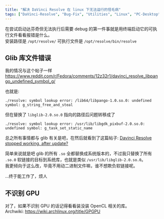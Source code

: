 ```yaml
---
title: "解决 DaVinci Resolve 在 linux 下无法运行的怪毛病"
tags: ["DaVinci-Resolve", "Bug-Fix", "Utilities", "Linux", "PC-Desktop"]
---
```


在尝试启动达芬奇但无法执行后需要 debug 的第一件事就是用终端启动它的可执行文件看看报错是什么。\
安装路径是 `/opt/resolve/` 可执行文件是 `/opt/resolve/bin/resolve`

## Glib 库文件错误

我的情况与这个帖子一样 <https://www.reddit.com/r/Fedora/comments/12z32r1/davinci_resolve_libpango_undefined_symbol_g/>

也就是:

```text
./resolve: symbol lookup error: /lib64/libpango-1.0.so.0: undefined symbol: g_string_free_and_steal
```

但在替换了 `libglib-2.0.so.0` 指向的路径后问题转移成了

```text
./resolve: symbol lookup error: /usr/lib/libgdk_pixbuf-2.0.so.0: undefined symbol: g_task_set_static_name
```

总之所有事情都与 glib 有关是吧，在然后就看到了这篇帖子: [Davinci Resolve stopped working, after update?](https://discuss.getsol.us/d/9386-davinci-resolve-stopped-working-after-update)

简单来说就是吧 glib 的所有 `.so` 全都替换成系统版本的，不过我只替换了所有 `.so.0` 软链接的目标到系统库，也就是类似 `/usr/lib/libglib-2.0.so.0`。\
我更倾向于这么改，毕竟不用动二进制文件嘛，谁不想欺负软链接呢。

...终于能工作了，烦人

## 不识别 GPU

对了，如果不识别 GPU 的话记得看看装没装 OpenCL 相关的库。\
Archwiki: <https://wiki.archlinux.org/title/GPGPU>
